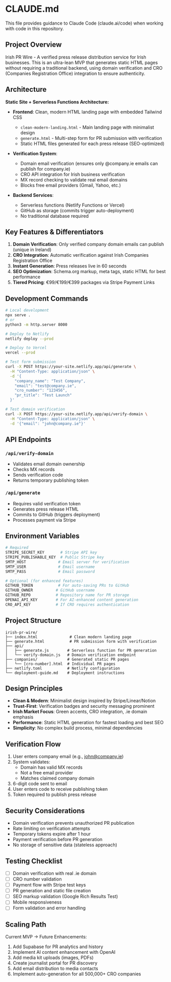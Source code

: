 # CLAUDE.md

This file provides guidance to Claude Code (claude.ai/code) when working with code in this repository.

## Project Overview

Irish PR Wire - A verified press release distribution service for Irish businesses. This is an ultra-lean MVP that generates static HTML pages without requiring a traditional backend, using domain verification and CRO (Companies Registration Office) integration to ensure authenticity.

## Architecture

**Static Site + Serverless Functions Architecture:**

- **Frontend**: Clean, modern HTML landing page with embedded Tailwind CSS
  - `clean-modern-landing.html` - Main landing page with minimalist design
  - `generate.html` - Multi-step form for PR submission with verification
  - Static HTML files generated for each press release (SEO-optimized)

- **Verification System**:
  - Domain email verification (ensures only @company.ie emails can publish for company.ie)
  - CRO API integration for Irish business verification
  - MX record checking to validate real email domains
  - Blocks free email providers (Gmail, Yahoo, etc.)

- **Backend Services**:
  - Serverless functions (Netlify Functions or Vercel)
  - GitHub as storage (commits trigger auto-deployment)
  - No traditional database required

## Key Features & Differentiators

1. **Domain Verification**: Only verified company domain emails can publish (unique in Ireland)
2. **CRO Integration**: Automatic verification against Irish Companies Registration Office
3. **Instant Generation**: Press releases live in 60 seconds
4. **SEO Optimization**: Schema.org markup, meta tags, static HTML for best performance
5. **Tiered Pricing**: €99/€199/€399 packages via Stripe Payment Links

## Development Commands

```bash
# Local development
npx serve .
# or
python3 -m http.server 8000

# Deploy to Netlify
netlify deploy --prod

# Deploy to Vercel
vercel --prod

# Test form submission
curl -X POST https://your-site.netlify.app/api/generate \
  -H "Content-Type: application/json" \
  -d '{
    "company_name": "Test Company",
    "email": "test@company.ie",
    "cro_number": "123456",
    "pr_title": "Test Launch"
  }'

# Test domain verification
curl -X POST https://your-site.netlify.app/api/verify-domain \
  -H "Content-Type: application/json" \
  -d '{"email": "john@company.ie"}'
```

## API Endpoints

### `/api/verify-domain`
- Validates email domain ownership
- Checks MX records
- Sends verification code
- Returns temporary publishing token

### `/api/generate`
- Requires valid verification token
- Generates press release HTML
- Commits to GitHub (triggers deployment)
- Processes payment via Stripe

## Environment Variables

```bash
# Required
STRIPE_SECRET_KEY       # Stripe API key
STRIPE_PUBLISHABLE_KEY  # Public Stripe key
SMTP_HOST              # Email server for verification
SMTP_USER              # Email username
SMTP_PASS              # Email password

# Optional (for enhanced features)
GITHUB_TOKEN           # For auto-saving PRs to GitHub
GITHUB_OWNER          # GitHub username
GITHUB_REPO           # Repository name for PR storage
OPENAI_API_KEY        # For AI-enhanced content generation
CRO_API_KEY           # If CRO requires authentication
```

## Project Structure

```
irish-pr-wire/
├── index.html              # Clean modern landing page
├── generate.html           # PR submission form with verification
├── api/
│   ├── generate.js        # Serverless function for PR generation
│   └── verify-domain.js   # Domain verification endpoint
├── companies/             # Generated static PR pages
│   └── [cro-number].html  # Individual PR pages
├── netlify.toml           # Netlify configuration
└── deployment-guide.md    # Deployment instructions
```

## Design Principles

- **Clean & Modern**: Minimalist design inspired by Stripe/Linear/Notion
- **Trust-First**: Verification badges and security messaging prominent
- **Irish Market Focus**: Green accents, CRO integration, .ie domain emphasis
- **Performance**: Static HTML generation for fastest loading and best SEO
- **Simplicity**: No complex build process, minimal dependencies

## Verification Flow

1. User enters company email (e.g., john@company.ie)
2. System validates:
   - Domain has valid MX records
   - Not a free email provider
   - Matches claimed company domain
3. 6-digit code sent to email
4. User enters code to receive publishing token
5. Token required to publish press release

## Security Considerations

- Domain verification prevents unauthorized PR publication
- Rate limiting on verification attempts
- Temporary tokens expire after 1 hour
- Payment verification before PR generation
- No storage of sensitive data (stateless approach)

## Testing Checklist

- [ ] Domain verification with real .ie domain
- [ ] CRO number validation
- [ ] Payment flow with Stripe test keys
- [ ] PR generation and static file creation
- [ ] SEO markup validation (Google Rich Results Test)
- [ ] Mobile responsiveness
- [ ] Form validation and error handling

## Scaling Path

Current MVP → Future Enhancements:
1. Add Supabase for PR analytics and history
2. Implement AI content enhancement with OpenAI
3. Add media kit uploads (images, PDFs)
4. Create journalist portal for PR discovery
5. Add email distribution to media contacts
6. Implement auto-generation for all 500,000+ CRO companies